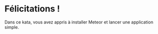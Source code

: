 # Félicitations !

Dans ce kata, vous avez appris à installer Meteor et lancer une
application simple.
